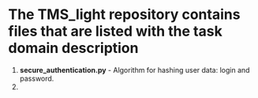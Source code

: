 # **The TMS_light repository contains files that are listed with the task domain description**

1. **secure_authentication.py** - Algorithm for hashing user data: login and password.
2. 